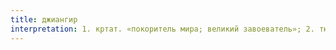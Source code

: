 ```yaml
---
title: джиангир
interpretation: 1. кртат. «покоритель мира; великий завоеватель»; 2. тюрк. «распространенный по всему свету, мировой»
---
```

